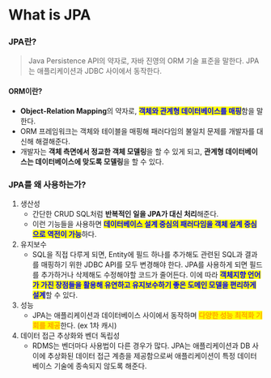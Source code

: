 # What is JPA

### JPA란?

> Java Persistence API의 약자로, 자바 진영의 ORM 기술 표준을 말한다. JPA는 애플리케이션과 JDBC 사이에서 동작한다.



#### ORM이란?

* **Object-Relation Mapping**의 약자로, <mark style="color:blue;">**객체와 관계형 데이터베이스를 매핑**</mark>함을 말한다.
* ORM 프레임워크는 객체와 테이블을 매핑해 패러다임의 불일치 문제를 개발자를 대신해 해결해준다.
* 개발자는 **객체 측면에서 정교한 객체 모델링**을 할 수 있게 되고, **관계형 데이터베이스는 데이터베이스에 맞도록 모델링**을 할 수 있다.&#x20;



### JPA를 왜 사용하는가?

1. 생산성
   * 간단한 CRUD SQL처럼 **반복적인 일을 JPA가 대신 처리**해준다.
   * 이런 기능들을 사용하면 <mark style="color:blue;">**데이터베이스 설계 중심의 패러다임을 객체 설계 중심으로 역전이 가능**</mark>하다.
2. 유지보수
   * SQL을 직접 다루게 되면, Entity에 필드 하나를 추가해도 관련된 SQL과 결과를 매핑하기 위한 JDBC API를 모두 변경해야 한다. JPA를 사용하게 되면 필드를 추가하거나 삭제해도 수정해야할 코드가 줄어든다. 이에 따라 <mark style="color:blue;">**객체지향 언어가 가진 장점들을 활용해 유연하고 유지보수하기 좋은 도메인 모델을 편리하게 설계**</mark>할 수 있다.
3. 성능
   * JPA는 애플리케이션과 데이터베이스 사이에서 동작하며 <mark style="color:orange;">**다양한 성능 최적화 기회를 제공**</mark>한다. (ex 1차 캐시)
4. 데이터 접근 추상화와 벤더 독립성
   * RDMS는 벤더마다 사용법이 다른 경우가 많다. JPA는 애플리케이션과 DB 사이에 추상화된 데이터 접근 계층을 제공함으로써 애플리케이션이 특정 데이터베이스 기술에 종속되지 않도록 해준다.
